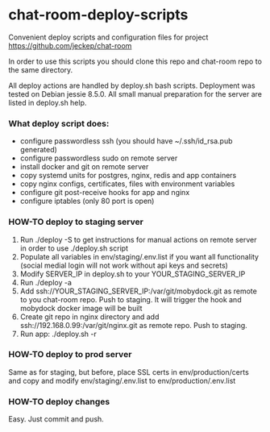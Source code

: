 # chat-room-deploy-scripts
Convenient deploy scripts and configuration files for project https://github.com/jeckep/chat-room

In order to use this scripts you should clone this repo and chat-room repo to the same directory.

All deploy actions are handled by deploy.sh bash scripts.
Deployment was tested on Debian jessie 8.5.0. All small manual preparation for the server are listed in deploy.sh help.

### What deploy script does:

* configure passwordless ssh (you should have ~/.ssh/id_rsa.pub generated)
* configure passwordless sudo on remote server
* install docker and git on remote server
* copy systemd units for postgres, nginx, redis and app containers
* copy nginx configs, certificates, files with environment variables
* configure git post-receive hooks for app and nginx
* configure iptables (only 80 port is open)


### HOW-TO deploy to staging server

1. Run ./deploy -S to get instructions for manual actions on remote server in order to use ./deploy.sh script
2. Populate all variables in env/staging/.env.list if you want all functionality (social medial login will not work without api keys and secrets)
3. Modify SERVER_IP in deploy.sh to your YOUR_STAGING_SERVER_IP
4. Run ./deploy -a
5. Add ssh://YOUR_STAGING_SERVER_IP:/var/git/mobydock.git as remote to you chat-room repo. Push to staging. It will trigger the hook and mobydock docker image will be built
7. Create git repo in nginx directory and add ssh://192.168.0.99:/var/git/nginx.git as remote repo. Push to staging.
8. Run app: ./deploy.sh -r

### HOW-TO deploy to prod server

Same as for staging, but before, place SSL certs in env/production/certs and copy and modify env/staging/.env.list to env/production/.env.list

### HOW-TO deploy changes

Easy. Just commit and push.








